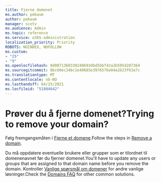 ```yaml
---
title: Fjerne domenet
ms.author: pebaum
author: pebaum
manager: scotv
ms.audience: Admin
ms.topic: reference
ms.service: o365-administration
localization_priority: Priority
ROBOTS: NOINDEX, NOFOLLOW
ms.custom:
- "25"
- "9"
ms.openlocfilehash: 8d0071360330248b93dbd5bbf42a2b595d287364
ms.sourcegitcommit: 8bc60ec34bc1e40685e3976576e04a2623f63a7c
ms.translationtype: MT
ms.contentlocale: nb-NO
ms.lasthandoff: 04/15/2021
ms.locfileid: "51804642"
---
```

# <a name="trying-to-remove-your-domain"></a><span data-ttu-id="dff82-102">Prøver du å fjerne domenet?</span><span class="sxs-lookup"><span data-stu-id="dff82-102">Trying to remove your domain?</span></span>

<span data-ttu-id="dff82-103">Følg fremgangsmåten i [Fjerne et domene](https://docs.microsoft.com/microsoft-365/admin/get-help-with-domains/remove-a-domain).</span><span class="sxs-lookup"><span data-stu-id="dff82-103">Follow the steps in [Remove a domain](https://docs.microsoft.com/microsoft-365/admin/get-help-with-domains/remove-a-domain).</span></span>
  
<span data-ttu-id="dff82-104">Du må oppdatere eventuelle brukere eller grupper som er tilordnet til domenenavnet før du fjerner domenet.</span><span class="sxs-lookup"><span data-stu-id="dff82-104">You'll have to update any users or groups that are assigned to that domain name before you remove the domain.</span></span> <span data-ttu-id="dff82-105">Kontroller [Vanlige spørsmål om domener](https://docs.microsoft.com/microsoft-365/admin/setup/domains-faq) for andre vanlige løsninger.</span><span class="sxs-lookup"><span data-stu-id="dff82-105">Check the [Domains FAQ](https://docs.microsoft.com/microsoft-365/admin/setup/domains-faq) for other common solutions.</span></span>
  